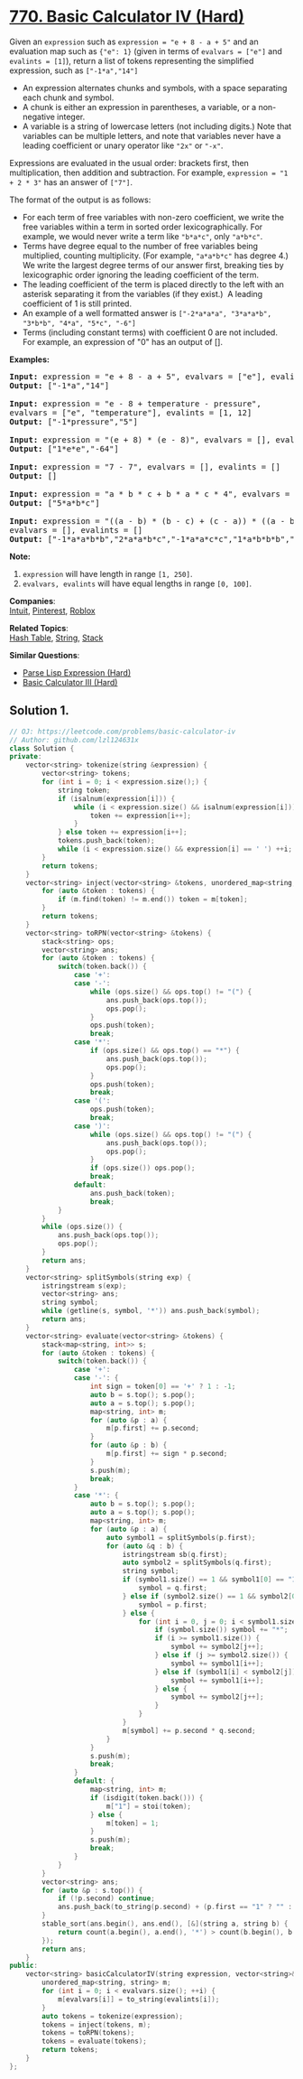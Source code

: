 # [770. Basic Calculator IV (Hard)](https://leetcode.com/problems/basic-calculator-iv/)

<p>Given an <code>expression</code>&nbsp;such as <code>expression = "e + 8 - a + 5"</code> and an evaluation map such as <code>{"e": 1}</code> (given in terms of <code>evalvars = ["e"]</code> and <code>evalints = [1]</code>), return a list of tokens representing the simplified expression, such as <code>["-1*a","14"]</code></p>

<ul>
	<li>An expression alternates chunks and symbols, with a space separating each chunk and symbol.</li>
	<li>A chunk is either an expression in parentheses, a variable, or a non-negative integer.</li>
	<li>A variable is a string of lowercase letters (not including digits.) Note that variables can be multiple letters, and note that variables never have a leading coefficient or unary operator like <code>"2x"</code> or <code>"-x"</code>.</li>
</ul>

<p>Expressions are evaluated in the usual order: brackets first, then multiplication, then addition and subtraction. For example, <code>expression = "1 + 2 * 3"</code> has an answer of <code>["7"]</code>.</p>

<p>The format of the output is as follows:</p>

<ul>
	<li>For each term of free variables with non-zero coefficient, we write the free variables within a term in sorted order lexicographically. For example, we would never write a term like <code>"b*a*c"</code>, only <code>"a*b*c"</code>.</li>
	<li>Terms have degree equal to the number of free variables being multiplied, counting multiplicity. (For example, <code>"a*a*b*c"</code> has degree 4.) We write the largest degree terms of our answer first, breaking ties by lexicographic order ignoring the leading coefficient of the term.</li>
	<li>The leading coefficient of the term is placed directly to the left with an asterisk separating it from the variables (if they exist.)&nbsp; A leading coefficient of 1 is still printed.</li>
	<li>An example of a well formatted answer is <code>["-2*a*a*a", "3*a*a*b", "3*b*b", "4*a", "5*c", "-6"]</code>&nbsp;</li>
	<li>Terms (including constant terms) with coefficient 0 are not included.&nbsp; For example, an expression of "0" has an output of [].</li>
</ul>

<p><strong>Examples:</strong></p>

<pre><strong>Input:</strong> expression = "e + 8 - a + 5", evalvars = ["e"], evalints = [1]
<strong>Output:</strong> ["-1*a","14"]

<strong>Input:</strong> expression = "e - 8 + temperature - pressure",
evalvars = ["e", "temperature"], evalints = [1, 12]
<strong>Output:</strong> ["-1*pressure","5"]

<strong>Input:</strong> expression = "(e + 8) * (e - 8)", evalvars = [], evalints = []
<strong>Output:</strong> ["1*e*e","-64"]

<strong>Input:</strong> expression = "7 - 7", evalvars = [], evalints = []
<strong>Output:</strong> []

<strong>Input:</strong> expression = "a * b * c + b * a * c * 4", evalvars = [], evalints = []
<strong>Output:</strong> ["5*a*b*c"]

<strong>Input:</strong> expression = "((a - b) * (b - c) + (c - a)) * ((a - b) + (b - c) * (c - a))",
evalvars = [], evalints = []
<strong>Output:</strong> ["-1*a*a*b*b","2*a*a*b*c","-1*a*a*c*c","1*a*b*b*b","-1*a*b*b*c","-1*a*b*c*c","1*a*c*c*c","-1*b*b*b*c","2*b*b*c*c","-1*b*c*c*c","2*a*a*b","-2*a*a*c","-2*a*b*b","2*a*c*c","1*b*b*b","-1*b*b*c","1*b*c*c","-1*c*c*c","-1*a*a","1*a*b","1*a*c","-1*b*c"]
</pre>

<p><strong>Note:</strong></p>

<ol>
	<li><code>expression</code> will have length in range <code>[1, 250]</code>.</li>
	<li><code>evalvars, evalints</code> will have equal lengths in range <code>[0, 100]</code>.</li>
</ol>


**Companies**:  
[Intuit](https://leetcode.com/company/intuit), [Pinterest](https://leetcode.com/company/pinterest), [Roblox](https://leetcode.com/company/roblox)

**Related Topics**:  
[Hash Table](https://leetcode.com/tag/hash-table/), [String](https://leetcode.com/tag/string/), [Stack](https://leetcode.com/tag/stack/)

**Similar Questions**:
* [Parse Lisp Expression (Hard)](https://leetcode.com/problems/parse-lisp-expression/)
* [Basic Calculator III (Hard)](https://leetcode.com/problems/basic-calculator-iii/)

## Solution 1.

```cpp
// OJ: https://leetcode.com/problems/basic-calculator-iv
// Author: github.com/lzl124631x
class Solution {
private:
    vector<string> tokenize(string &expression) {
        vector<string> tokens;
        for (int i = 0; i < expression.size();) {
            string token;
            if (isalnum(expression[i])) {
                while (i < expression.size() && isalnum(expression[i])) {
                    token += expression[i++];
                }
            } else token += expression[i++];
            tokens.push_back(token);
            while (i < expression.size() && expression[i] == ' ') ++i;
        }
        return tokens;
    }
    vector<string> inject(vector<string> &tokens, unordered_map<string, string> &m) {
        for (auto &token : tokens) {
            if (m.find(token) != m.end()) token = m[token];
        }
        return tokens;
    }
    vector<string> toRPN(vector<string> &tokens) {
        stack<string> ops;
        vector<string> ans;
        for (auto &token : tokens) {
            switch(token.back()) {
                case '+':
                case '-':
                    while (ops.size() && ops.top() != "(") {
                        ans.push_back(ops.top());
                        ops.pop();
                    }
                    ops.push(token);
                    break;
                case '*':
                    if (ops.size() && ops.top() == "*") {
                        ans.push_back(ops.top());
                        ops.pop();
                    }
                    ops.push(token);
                    break;
                case '(':
                    ops.push(token);
                    break;
                case ')':
                    while (ops.size() && ops.top() != "(") {
                        ans.push_back(ops.top());
                        ops.pop();
                    }
                    if (ops.size()) ops.pop();
                    break;
                default:
                    ans.push_back(token);
                    break;
            }
        }
        while (ops.size()) {
            ans.push_back(ops.top());
            ops.pop();
        }
        return ans;
    }
    vector<string> splitSymbols(string exp) {
        istringstream s(exp);
        vector<string> ans;
        string symbol;
        while (getline(s, symbol, '*')) ans.push_back(symbol);
        return ans;
    }
    vector<string> evaluate(vector<string> &tokens) {
        stack<map<string, int>> s;
        for (auto &token : tokens) {
            switch(token.back()) {
                case '+':
                case '-': {
                    int sign = token[0] == '+' ? 1 : -1;
                    auto b = s.top(); s.pop();
                    auto a = s.top(); s.pop();
                    map<string, int> m;
                    for (auto &p : a) {
                        m[p.first] += p.second;
                    }
                    for (auto &p : b) {
                        m[p.first] += sign * p.second;
                    }
                    s.push(m);
                    break;
                }
                case '*': {
                    auto b = s.top(); s.pop();
                    auto a = s.top(); s.pop();
                    map<string, int> m;
                    for (auto &p : a) {
                        auto symbol1 = splitSymbols(p.first);
                        for (auto &q : b) {
                            istringstream sb(q.first);
                            auto symbol2 = splitSymbols(q.first);
                            string symbol;
                            if (symbol1.size() == 1 && symbol1[0] == "1") {
                                symbol = q.first;
                            } else if (symbol2.size() == 1 && symbol2[0] == "1") {
                                symbol = p.first;
                            } else {
                                for (int i = 0, j = 0; i < symbol1.size() || j < symbol2.size();) {
                                    if (symbol.size()) symbol += "*";
                                    if (i >= symbol1.size()) {
                                        symbol += symbol2[j++];
                                    } else if (j >= symbol2.size()) {
                                        symbol += symbol1[i++];
                                    } else if (symbol1[i] < symbol2[j]){
                                        symbol += symbol1[i++];
                                    } else {
                                        symbol += symbol2[j++];
                                    }
                                }
                            }
                            m[symbol] += p.second * q.second;
                        }
                    }
                    s.push(m);
                    break;
                }
                default: {
                    map<string, int> m;
                    if (isdigit(token.back())) {
                        m["1"] = stoi(token);
                    } else {
                        m[token] = 1;
                    }
                    s.push(m);
                    break;
                }
            }
        }
        vector<string> ans;
        for (auto &p : s.top()) {
            if (!p.second) continue;
            ans.push_back(to_string(p.second) + (p.first == "1" ? "" : "*" + p.first));
        }
        stable_sort(ans.begin(), ans.end(), [&](string a, string b) {
            return count(a.begin(), a.end(), '*') > count(b.begin(), b.end(), '*');
        });
        return ans;
    }
public:
    vector<string> basicCalculatorIV(string expression, vector<string>& evalvars, vector<int>& evalints) {
        unordered_map<string, string> m;
        for (int i = 0; i < evalvars.size(); ++i) {
            m[evalvars[i]] = to_string(evalints[i]);
        }
        auto tokens = tokenize(expression);
        tokens = inject(tokens, m);
        tokens = toRPN(tokens);
        tokens = evaluate(tokens);
        return tokens;
    }
};
```